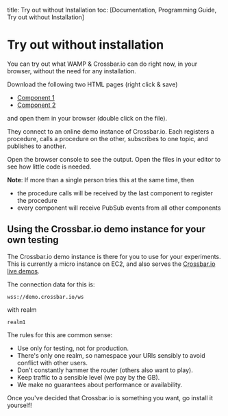 title: Try out without Installation
toc: [Documentation, Programming Guide, Try out without Installation]

# Try out without installation

You can try out what WAMP & Crossbar.io can do right now, in your browser, without the need for any installation.

Download the following two HTML pages (right click & save)

* [Component 1](https://raw.githubusercontent.com/crossbario/crossbardemo/master/crossbardemo/crossbardemo/web/demo/minimal/component_01.html)
* [Component 2](https://raw.githubusercontent.com/crossbario/crossbardemo/master/crossbardemo/crossbardemo/web/demo/minimal/component_02.html)

and open them in your browser (double click on the file).

They connect to an online demo instance of Crossbar.io. Each registers a procedure, calls a procedure on the other, subscribes to one topic, and publishes to another.

Open the browser console to see the output. Open the files in your editor to see how little code is needed.

**Note**: If more than a single person tries this at the same time, then

* the procedure calls will be received by the last component to register the procedure
* every component will receive PubSub events from all other components

## Using the Crossbar.io demo instance for your own testing

The Crossbar.io demo instance is there for you to use for your experiments.
This is currently a micro instance on EC2, and also serves the [Crossbar.io live demos](https://demo.crossbar.io/).

The connection data for this is:

`wss://demo.crossbar.io/ws`

with realm

`realm1`

The rules for this are common sense:

* Use only for testing, not for production.
* There's only one realm, so namespace your URIs sensibly to avoid conflict with other users.
* Don't constantly hammer the router (others also want to play).
* Keep traffic to a sensible level (we pay by the GB).
* We make no guarantees about performance or availability.

Once you've decided that Crossbar.io is something you want, go install it yourself!
